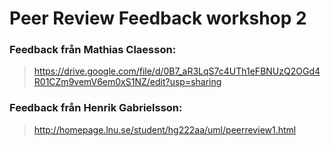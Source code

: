 Peer Review Feedback workshop 2
====================

### Feedback från Mathias Claesson:

> https://drive.google.com/file/d/0B7_aR3LqS7c4UTh1eFBNUzQ2OGd4R01CZm9vemV6em0xS1NZ/edit?usp=sharing

### Feedback från Henrik Gabrielsson: 

> http://homepage.lnu.se/student/hg222aa/uml/peerreview1.html
